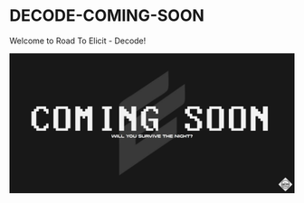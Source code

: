 # DECODE-COMING-SOON

Welcome to Road To Elicit - Decode!

![decode coming soon](./static/image.png)